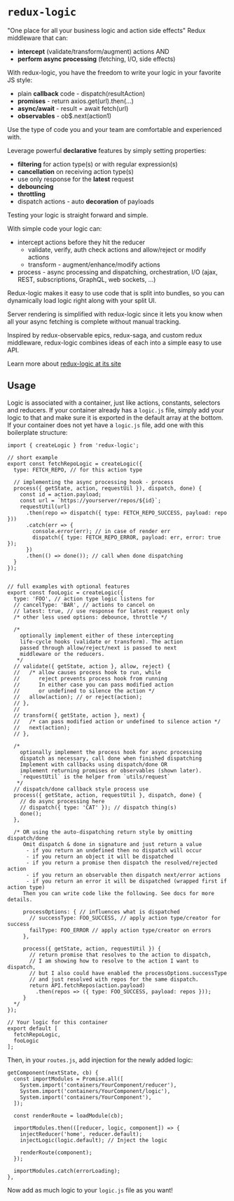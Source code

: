 # `redux-logic`

"One place for all your business logic and action side effects"
Redux middleware that can:

 - **intercept** (validate/transform/augment) actions AND
 - **perform async processing** (fetching, I/O, side effects)

With redux-logic, you have the freedom to write your logic in your favorite JS style:

 - plain **callback** code - dispatch(resultAction)
 - **promises** - return axios.get(url).then(...)
 - **async/await** - result = await fetch(url)
 - **observables** - ob$.next(action1)

Use the type of code you and your team are comfortable and experienced with.

Leverage powerful **declarative** features by simply setting properties:

 - **filtering** for action type(s) or with regular expression(s)
 - **cancellation** on receiving action type(s)
 - use only response for the **latest** request
 - **debouncing**
 - **throttling**
 - dispatch actions - auto **decoration** of payloads

Testing your logic is straight forward and simple.

With simple code your logic can:

 - intercept actions before they hit the reducer
   - validate, verify, auth check actions and allow/reject or modify actions
   - transform - augment/enhance/modify actions
 - process - async processing and dispatching, orchestration, I/O (ajax, REST, subscriptions, GraphQL, web sockets, ...)

Redux-logic makes it easy to use code that is split into bundles, so you can dynamically load logic right along with your split UI.

Server rendering is simplified with redux-logic since it lets you know when all your async fetching is complete without manual tracking.

Inspired by redux-observable epics, redux-saga, and custom redux middleware, redux-logic combines ideas of each into a simple easy to use API.

Learn more about [redux-logic at its site](https://github.com/jeffbski/redux-logic)

## Usage

Logic is associated with a container, just like actions, constants, selectors and reducers. If your container already has a `logic.js` file, simply add your logic to that and make sure it is exported in the default array at the bottom. If your container does not yet have a `logic.js` file, add one with this boilerplate structure:

```JS
import { createLogic } from 'redux-logic';

// short example
export const fetchRepoLogic = createLogic({
  type: FETCH_REPO, // for this action type

  // implementing the async processing hook - process
  process({ getState, action, requestUil }), dispatch, done) {
    const id = action.payload;
    const url = `https://yourserver/repos/${id}`;
    requestUtil(url)
      .then(repo => dispatch({ type: FETCH_REPO_SUCCESS, payload: repo }))
      .catch(err => {
        console.error(err); // in case of render err
        dispatch({ type: FETCH_REPO_ERROR, payload: err, error: true });
      })
      .then(() => done()); // call when done dispatching
  }
});


// full examples with optional features
export const fooLogic = createLogic({
  type: 'FOO', // action type logic listens for
  // cancelType: 'BAR', // actions to cancel on
  // latest: true, // use response for latest request only
  /* other less used options: debounce, throttle */

  /*
    optionally implement either of these intercepting
    life-cycle hooks (validate or transform). The action
    passed through allow/reject/next is passed to next
    middleware or the reducers.
   */
  // validate({ getState, action }, allow, reject) {
  //   /* allow causes process hook to run, while
  //      reject prevents process hook from running
  //      In either case you can pass modified action
  //      or undefined to silence the action */
  //   allow(action); // or reject(action);
  // },
  //
  // transform({ getState, action }, next) {
  //   /* can pass modified action or undefined to silence action */
  //   next(action);
  // },

  /*
    optionally implement the process hook for async processing
    dispatch as necessary, call done when finished dispatching
    Implement with callbacks using dispatch/done OR
    implement returning promises or observables (shown later).
    `requestUtil` is the helper from `utils/request`
   */
  // dispatch/done callback style process use
  process({ getState, action, requestUtil }, dispatch, done) {
    // do async processing here
    // dispatch({ type: 'CAT' }); // dispatch thing(s)
    done();
  },

  /* OR using the auto-dispatching return style by omitting dispatch/done
     Omit dispatch & done in signature and just return a value
      - if you return an undefined then no dispatch will occur
      - if you return an object it will be dispatched
      - if you return a promise then dispatch the resolved/rejected action
      - if you return an observable then dispatch next/error actions
      - if you return an error it will be dispatched (wrapped first if action type)
     Then you can write code like the following. See docs for more details.

     processOptions: { // influences what is dispatched
       // successType: FOO_SUCCESS, // apply action type/creator for success
       failType: FOO_ERROR // apply action type/creator on errors
     },

     process({ getState, action, requestUtil }) {
       // return promise that resolves to the action to dispatch,
       // I am showing how to resolve to the action I want to dispatch,
       // but I also could have enabled the processOptions.successType
       // and just resolved with repos for the same dispatch.
       return API.fetchRepos(action.payload)
         .then(repos => ({ type: FOO_SUCCESS, payload: repos }));
     }
  */
});

// Your logic for this container
export default [
  fetchRepoLogic,
  fooLogic
];
```

Then, in your `routes.js`, add injection for the newly added logic:

```JS
getComponent(nextState, cb) {
  const importModules = Promise.all([
    System.import('containers/YourComponent/reducer'),
    System.import('containers/YourComponent/logic'),
    System.import('containers/YourComponent'),
  ]);

  const renderRoute = loadModule(cb);

  importModules.then(([reducer, logic, component]) => {
    injectReducer('home', reducer.default);
    injectLogic(logic.default); // Inject the logic

    renderRoute(component);
  });

  importModules.catch(errorLoading);
},
```

Now add as much logic to your `logic.js` file as you want!
